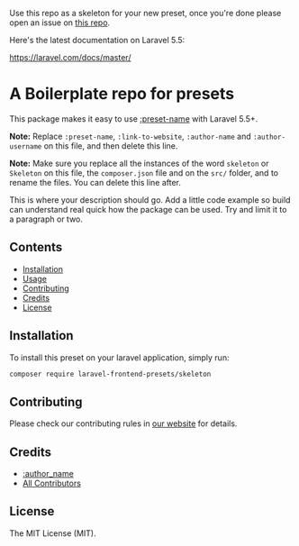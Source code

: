 Use this repo as a skeleton for your new preset, once you're done please open an issue on [this repo](https://github.com/laravel-frontend-presets/internals).

Here's the latest documentation on Laravel 5.5:

https://laravel.com/docs/master/

# A Boilerplate repo for presets

This package makes it easy to use [:preset-name](:link-to-website) with Laravel 5.5+.

**Note:** Replace ```:preset-name```, ```:link-to-website```, ```:author-name``` and ```:author-username``` on this file, and then delete this line.

**Note:** Make sure you replace all the instances of the word ```skeleton``` or ```Skeleton``` on this file, the `composer.json` file and on the `src/` folder, and to rename the files. You can delete this line after.

This is where your description should go. Add a little code example so build can understand real quick how the package can be used. Try and limit it to a paragraph or two.



## Contents

- [Installation](#installation)
- [Usage](#usage)
- [Contributing](#contributing)
- [Credits](#credits)
- [License](#license)


## Installation

To install this preset on your laravel application, simply run:

``` bash
composer require laravel-frontend-presets/skeleton
```

## Contributing

Please check our contributing rules in [our website](https://laravel-frontend-presets.github.io) for details.

## Credits

- [:author_name](https://github.com/:author_username)
- [All Contributors](../../contributors)

## License

The MIT License (MIT).
